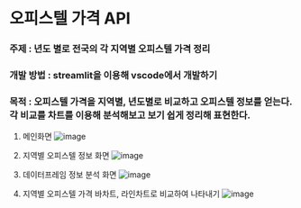 # 오피스텔 가격 API
### 주제 : 년도 별로 전국의 각 지역별 오피스텔 가격 정리

### 개발 방법 : streamlit을 이용해 vscode에서 개발하기

### 목적 : 오피스텔 가격을 지역별, 년도별로 비교하고 오피스텔 정보를 얻는다. 각 비교를 차트를 이용해 분석해보고 보기 쉽게 정리해 표현한다.

1. 메인화면
![image](https://user-images.githubusercontent.com/96038765/161719804-620c8ab8-3708-448c-ba52-a1d07d65421f.png)

2. 지역별 오피스텔 정보 화면
![image](https://user-images.githubusercontent.com/96038765/161719976-7bcda341-e4c3-4b57-8345-4761cdfb7712.png)

3. 데이터프레임 정보 분석 화면
![image](https://user-images.githubusercontent.com/96038765/161720213-9d757621-3278-43f4-92a0-ae9fe83e0f93.png)

4. 지역별 오피스텔 가격 바차트, 라인차트로 비교하여 나타내기 
![image](https://user-images.githubusercontent.com/96038765/161720421-1a55d352-8fe0-4d69-9954-4af1094b9498.png)
